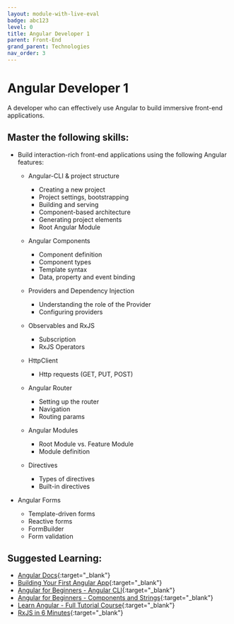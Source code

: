 ```yaml
---
layout: module-with-live-eval
badge: abc123
level: 0
title: Angular Developer 1
parent: Front-End
grand_parent: Technologies
nav_order: 3
---
```

# Angular Developer 1

A developer who can effectively use Angular to build immersive front-end applications.

## Master the following skills:

- Build interaction-rich front-end applications using the following Angular features:

  - Angular-CLI & project structure

    - Creating a new project
    - Project settings, bootstrapping
    - Building and serving
    - Component-based architecture
    - Generating project elements
    - Root Angular Module

  - Angular Components

    - Component definition
    - Component types
    - Template syntax
    - Data, property and event binding

  - Providers and Dependency Injection

    - Understanding the role of the Provider
    - Configuring providers

  - Observables and RxJS

    - Subscription
    - RxJS Operators

  - HttpClient

    - Http requests (GET, PUT, POST)

  - Angular Router

    - Setting up the router
    - Navigation
    - Routing params

  - Angular Modules

    - Root Module vs. Feature Module
    - Module definition

  - Directives
    - Types of directives
    - Built-in directives

- Angular Forms
  - Template-driven forms
  - Reactive forms
  - FormBuilder
  - Form validation

## Suggested Learning:

- [Angular Docs](https://angular.io/){:target="\_blank"}
- [Building Your First Angular App](https://medium.com/free-code-camp/want-to-learn-angular-heres-our-free-33-part-course-by-dan-wahlin-fc2ff27ab451){:target="\_blank"}
- [Angular for Beginners - Angular CLI](https://www.freecodecamp.org/news/angular-9-for-beginners-how-to-install-your-first-app-with-angular-cli/){:target="\_blank"}
- [Angular for Beginners - Components and Strings](https://www.freecodecamp.org/news/angular-9-for-beginners-components-and-string-interpolation/){:target="\_blank"}
- [Learn Angular - Full Tutorial Course](https://www.youtube.com/watch?v=2OHbjep_WjQ){:target="\_blank"}
- [RxJS in 6 Minutes](https://medium.com/@mohandere/rxjs-5-in-5-minutes-1c3b4ed0d8cc){:target="\_blank"}
